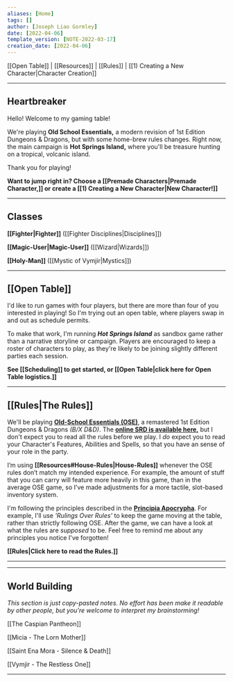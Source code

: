 ```yaml
---
aliases: [Home]
tags: []
author: [Joseph Liao Gormley]
date: [2022-04-06]
template_version: [NOTE-2022-03-17]
creation_date: [2022-04-06]
---
```

[[Open Table]] | [[Resources]] | [[Rules]] | [[1) Creating a New Character|Character Creation]]
___
## Heartbreaker
Hello! Welcome to my gaming table! 

We're playing **Old School Essentials,** a modern revision of 1st Edition Dungeons & Dragons, but with some home-brew rules changes. Right now, the main campaign is **Hot Springs Island,** where you'll be treasure hunting on a tropical, volcanic island. 



<!--This is my custom roleplaying game *(which are often called heartbreaker games)*. The rules are mainly based on , and the inventory system described in Veins of the Earth, plus any other ideas that match my intended game experience.-->

 Thank you for playing!

**Want to jump right in? Choose a  [[Premade Characters|Premade Character,]] or create a  [[1) Creating a New Character|New Character!]]**
___
## Classes
**[[Fighter|Fighter]]** ([[Fighter Disciplines|Disciplines]])
<!-- Mystic, Gish, Thief, Face/Bard -->

**[[Magic-User|Magic-User]]** ([[Wizard|Wizards]])

**[[Holy-Man]]** ([[Mystic of Vymjir|Mystics]])

<!--**~~Specialist~~** (*not yet!*)-->

___
## [[Open Table]]
I'd like to run games with four players, but there are more than four of you interested in playing! So I'm trying out an open table, where players swap in and out as schedule permits.

To make that work, I'm running ***Hot Springs Island*** as sandbox game rather than a narrative storyline or campaign. Players are encouraged to keep a roster of characters to play, as they're likely to be joining slightly different parties each session.

**See [[Scheduling]] to get started, or [[Open Table|click here for Open Table logistics.]]**
___
## [[Rules|The Rules]]
We'll be playing [**Old-School Essentials (OSE)**](https://www.drivethrurpg.com/product/272802/OldSchool-Essentials-Basic-Rules), a remastered 1st Edition Dungeons & Dragons *(B/X D&D)*. The [**online SRD is available here,**](https://oldschoolessentials.necroticgnome.com/srd/) but I don't expect you to read all the rules before we play. I *do* expect you to read your Character's Features, Abilities and Spells, so that you have an sense of your role in the party.

I’m using **[[Resources#House-Rules|House-Rules]]** whenever the OSE rules don’t match my intended experience. For example, the amount of stuff that you can carry will feature more heavily in this game, than in the average OSE game, so I’ve made adjustments for a more tactile, slot-based inventory system.

I'm following the principles described in the [**Principia Apocrypha**](https://lithyscaphe.blogspot.com/p/principia-apocrypha.html). For example, I'll use *'Rulings Over Rules'* to keep the game moving at the table, rather than strictly following OSE. After the game, we can have a look at what the rules are *supposed* to be. Feel free to remind me about any principles you notice I've forgotten!

**[[Rules|Click here to read the Rules.]]**


___
___
## World Building
*This section is just copy-pasted notes. No effort has been make it readable by other people, but you're welcome to interpret my brainstorming!*

[[The Caspian Pantheon]]

[[Micia - The Lorn Mother]]

[[Saint Ena Mora - Silence & Death]]

[[Vymjir - The Restless One]]

---


